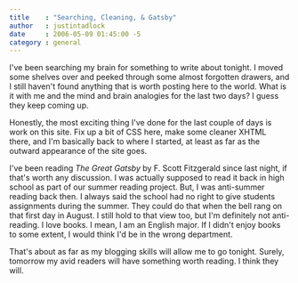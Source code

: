 ```yaml
---
title    : "Searching, Cleaning, & Gatsby"
author   : justintadlock
date     : 2006-05-09 01:45:00 -5
category : general
---
```


I've been searching my brain for something to write about tonight.  I moved some shelves over and peeked through some almost forgotten drawers, and I still haven't found anything that is worth posting here to the world.  What is it with me and the mind and brain analogies for the last two days?  I guess they keep coming up.

Honestly, the most exciting thing I've done for the last couple of days is work on this site.  Fix up a bit of CSS here, make some cleaner XHTML there, and I'm basically back to where I started, at least as far as the outward appearance of the site goes.

I've been reading <i> The Great Gatsby</i> by F. Scott Fitzgerald since last night, if that's worth any discussion.  I was actually supposed to read it back in high school as part of our summer reading project.  But, I was anti-summer reading back then.  I always said the school had no right to give students assignments during the summer.  They could do that when the bell rang on that first day in August.  I still hold to that view too, but I'm definitely not anti-reading.  I love books.  I mean, I am an English major.  If I didn't enjoy books to some extent, I would think I'd be in the wrong department.

That's about as far as my blogging skills will allow me to go tonight.  Surely, tomorrow my avid readers will have something worth reading.  I think they will.
